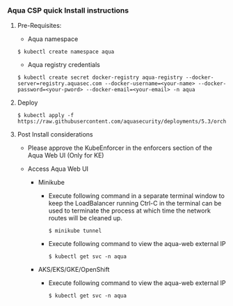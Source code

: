 ### Aqua CSP quick Install instructions ###
1. Pre-Requisites:
    * Aqua namespace
    ```SHELL
    $ kubectl create namespace aqua
    ```
    * Aqua registry credentials
    ```SHELL
    $ kubectl create secret docker-registry aqua-registry --docker-server=registry.aquasec.com --docker-username=<your-name> --docker-password=<your-pword> --docker-email=<your-email> -n aqua
    ```
2. Deploy
    ```SHELL
    $ kubectl apply -f https://raw.githubusercontent.com/aquasecurity/deployments/5.3/orchestrators/kubernetes/quick_start/<<aquick_start_yaml_from_github>>
    ```

3. Post Install considerations
    * Please approve the KubeEnforcer in the enforcers section of the Aqua Web UI (Only for KE)

    * Access Aqua Web UI
        * Minikube
            * Execute following command in a separate terminal window to keep the LoadBalancer running
                Ctrl-C in the terminal can be used to terminate the process at which time the network routes will be cleaned up.
                ```SHELL
                $ minikube tunnel
                ```
            
            * Execute following command to view the aqua-web external IP
                ```SHELL
                $ kubectl get svc -n aqua
                ```
        
        * AKS/EKS/GKE/OpenShift
            * Execute following command to view the aqua-web external IP
                ```SHELL
                $ kubectl get svc -n aqua 
                ```